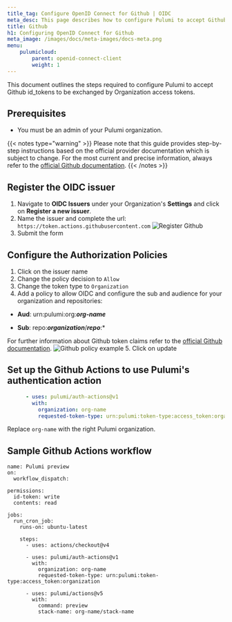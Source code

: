 ```yaml
---
title_tag: Configure OpenID Connect for Github | OIDC
meta_desc: This page describes how to configure Pulumi to accept Github OIDC tokens
title: Github
h1: Configuring OpenID Connect for Github
meta_image: /images/docs/meta-images/docs-meta.png
menu:
    pulumicloud:
        parent: openid-connect-client
        weight: 1
---
```


This document outlines the steps required to configure Pulumi to accept Github id_tokens to be exchanged by Organization access tokens.

## Prerequisites

* You must be an admin of your Pulumi organization.

{{< notes type="warning" >}}
Please note that this guide provides step-by-step instructions based on the official provider documentation which is subject to change. For the most current and precise information, always refer to the [official Github documentation](https://docs.github.com/en/actions/deployment/security-hardening-your-deployments/about-security-hardening-with-openid-connect).
{{< /notes >}}

## Register the OIDC issuer

1. Navigate to **OIDC Issuers** under your Organization's **Settings** and click on **Register a new issuer**.
1. Name the issuer and complete the url: `https://token.actions.githubusercontent.com`
   ![Register Github](../register-github.png)
1. Submit the form

## Configure the Authorization Policies

1. Click on the issuer name
2. Change the policy decision to `Allow`
3. Change the token type to `Organization`
4. Add a policy to allow OIDC and configure the sub and audience for your organization and repositories:

<!-- markdownlint-disable no-bare-urls -->
* **Aud**: urn:pulumi:org:***org-name***

* **Sub**: repo:***organization***/***repo***:*
<!-- markdownlint-enable no-bare-urls -->
For further information about Github token claims refer to the [official Github documentation](https://docs.github.com/en/actions/deployment/security-hardening-your-deployments/about-security-hardening-with-openid-connect#understanding-the-oidc-token).
   ![Github policy example](../github-policies.png)
5. Click on update

## Set up the Github Actions to use Pulumi's authentication action

```yaml
      - uses: pulumi/auth-actions@v1
        with:
          organization: org-name
          requested-token-type: urn:pulumi:token-type:access_token:organization
```

Replace `org-name` with the right Pulumi organization.

## Sample Github Actions workflow

```
name: Pulumi preview
on:
  workflow_dispatch:

permissions:
  id-token: write
  contents: read

jobs:
  run_cron_job:
    runs-on: ubuntu-latest

    steps:
      - uses: actions/checkout@v4

      - uses: pulumi/auth-actions@v1
        with:
          organization: org-name
          requested-token-type: urn:pulumi:token-type:access_token:organization

      - uses: pulumi/actions@v5
        with:
          command: preview
          stack-name: org-name/stack-name
```
